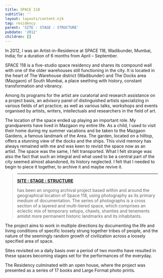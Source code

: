 ```yaml
---
title: SPACE 118
subtitle: ''
layout: layouts/content.njk
tag: residency
parent: 'SITE : STAGE : STRUCTURE'
pubdate: '2012'
children: []
---
```

In 2012, I was an Artist-in-Residence at SPACE 118, Wadibunder, Mumbai, India; for a duration of 6 months from April – September.

SPACE 118 is a five-studio space residency and shares its compound wall with one of the older warehouses still functioning in the city. It is located in the heart of The Warehouse district (Wadibunder) and The Docks area (Mazgaon) of South Mumbai, a place seething with history, constant transformation and vibrancy.

Among its programs for the artist are curatorial and research assistance on a project basis, an advisory panel of distinguished artists specializing in various fields of art practice; as well as various talks, workshops and events organised by artists, writers, intellectuals and researchers in the field of art.

The location of the space ended up playing an important role. My grandparents have lived in Mazgaon my entire life. As a child, I used to visit their home during my summer vacations and be taken to the Mazgaon Gardens, a famous landmark of the Area. The garden, located on a hilltop, offers a stunning view of the docks and the ships. This vivid memory has always remained with me and was keen to revisit the space now as an artist. The space was the same, I felt transported. What I felt strange was also the fact that such an integral and what used to be a central part of the city seemed almost abandoned, its history neglected. I felt that I needed to begin to piece it together, to archive it and maybe revive it.

> ****
>
> [**SITE : STAGE : STRUCTURE**](https://aliakbarmehta.com/content/256-million-colours-of-violence)
>
>  has been an ongoing archival project based within and around the geographical location of Space 118, using photography as its primary medium of documentation. The series of photographs is a cross section of a layered and multi-tiered space, which comprises an eclectic mix of temporary setups, chawls, shanties and tenements amidst more permanent historic landmarks and its inhabitants.

The project aims to work in multiple directions by documenting the life and living conditions of specific loosely strung together tribes of people, and the nature of the seemingly random growth of civilization across a loosely specified area of space.

Sites revisited on a daily basis over a period of two months have resulted in these spaces becoming stages set for the performances of the everyday.

The Residency culminated with an open house, where the project was presented as a series of 17 books and Large Format photo prints.
